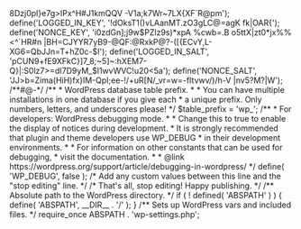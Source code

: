 <?php
/**
 * The base configuration for WordPress
 *
 * The wp-config.php creation script uses this file during the installation.
 * You don't have to use the web site, you can copy this file to "wp-config.php"
 * and fill in the values.
 *
 * This file contains the following configurations:
 *
 * * MySQL settings
 * * Secret keys
 * * Database table prefix
 * * ABSPATH
 *
 * @link https://wordpress.org/support/article/editing-wp-config-php/
 *
 * @package WordPress
 */

// ** MySQL settings - You can get this info from your web host ** //
/** The name of the database for WordPress */
define( 'DB_NAME', 'appZiemann_1639497899' );

/** MySQL database username */
define( 'DB_USER', 'appZiemann_1639497899' );

/** MySQL database password */
define( 'DB_PASSWORD', 'password' );

/** MySQL hostname */
define( 'DB_HOST', 'localhost' );

/** Database charset to use in creating database tables. */
define( 'DB_CHARSET', 'utf8mb4' );

/** The database collate type. Don't change this if in doubt. */
define( 'DB_COLLATE', '' );

/**#@+
 * Authentication unique keys and salts.
 *
 * Change these to different unique phrases! You can generate these using
 * the {@link https://api.wordpress.org/secret-key/1.1/salt/ WordPress.org secret-key service}.
 *
 * You can change these at any point in time to invalidate all existing cookies.
 * This will force all users to have to log in again.
 *
 * @since 2.6.0
 */
define('AUTH_KEY',         '_CF; J3uYw~qoms3WYjJR`h127xK|y@JSW~]E*tC2=Pqv5t.D4!43<+qm&$9MP;E');
define('SECURE_AUTH_KEY',  'UMM@IVvR/VK[q-cw>8Dzj0pI}e7g>IPx^H#J1kmQQV -V1a;k7Wr~7LX{XF`R@pm');
define('LOGGED_IN_KEY',    '!dOksT1()vLAanMT.zO3gLC@=agK fk<u*2e+|O(Vt&_v7eS=w-lES*+BC>|OAR{');
define('NONCE_KEY',        'i0zdGn];j9w$PZlz9s)*xpA %cwb=.B o5ttX|zt0*jx%%<^<p}]RROS~_=`.d 1');
define('AUTH_SALT',        ',3{ q%hQ:hv/#X/;uv~7w7ww~4t1P2l+cW~rK-q#rlzc!Ec2.ExxcW-|RW|!5L/,');
define('SECURE_AUTH_SALT', '$(>`HR#n |BH=CJYYR7yB9-@QF:@RxkP@?-([{ECvY,L-XG6=QbJJn=T+hZ0c-$I');
define('LOGGED_IN_SALT',   'pCUN9+fE9XFkC}]7_8;~5]~:hXEM7-Q}|:S0lz7>=dI7D9yM_$l1wvWVC!u20<5a');
define('NONCE_SALT',       'JJ>b=Zima(HiH)fx}lM-QpI;ee-!/+uR[N/_vr=w=-fItvwv/)/h-V |nv5?M?|W');
/**#@-*/

/**
 * WordPress database table prefix.
 *
 * You can have multiple installations in one database if you give each
 * a unique prefix. Only numbers, letters, and underscores please!
 */
$table_prefix = 'wp_';

/**
 * For developers: WordPress debugging mode.
 *
 * Change this to true to enable the display of notices during development.
 * It is strongly recommended that plugin and theme developers use WP_DEBUG
 * in their development environments.
 *
 * For information on other constants that can be used for debugging,
 * visit the documentation.
 *
 * @link https://wordpress.org/support/article/debugging-in-wordpress/
 */
define( 'WP_DEBUG', false );

/* Add any custom values between this line and the "stop editing" line. */


/* That's all, stop editing! Happy publishing. */

/** Absolute path to the WordPress directory. */
if ( ! defined( 'ABSPATH' ) ) {
        define( 'ABSPATH', __DIR__ . '/' );
}

/** Sets up WordPress vars and included files. */
require_once ABSPATH . 'wp-settings.php';


